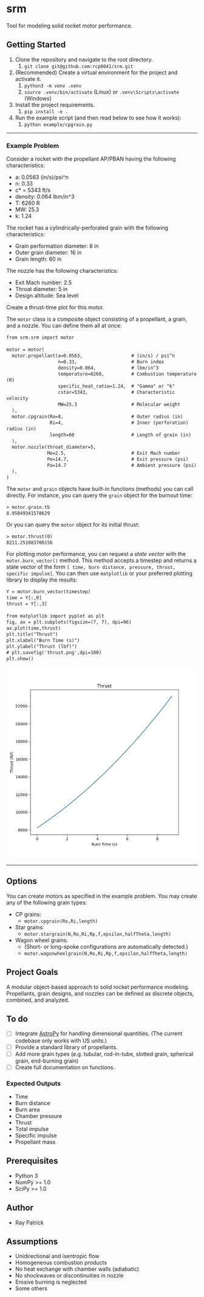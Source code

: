 # srm
Tool for modeling solid rocket motor performance.

## Getting Started

1. Clone the repository and navigate to the root directory.
   1. `git clone git@github.com:rcp0041/srm.git`
2. (Recommended) Create a virtual environment for the project and activate it.
   1. `python3 -m venv .venv`
   2. `source .venv/bin/activate` (Linux) or
   `.venv\Scripts\activate` (Windows)
3. Install the project requirements.
   1. `pip install -e .`
4. Run the example script (and then read below to see how it works):
   1. `python example/cpgrain.py`

***

### Example Problem
Consider a rocket with the propellant AP/PBAN having the following characteristics:
- a: 0.0563 (in/s)/psi^n
- n: 0.33
- c* = 5343 ft/s
- density: 0.064 lbm/in^3
- T: 6260 R
- MW: 25.3
- k: 1.24

The rocket has a cylindrically-perforated grain with the following characteristics:
- Grain performation diameter: 8 in
- Outer grain diameter: 16 in
- Grain length: 60 in

The nozzle has the following characteristics:
- Exit Mach number: 2.5
- Throat diameter: 5 in
- Design altitude: Sea level

Create a thrust-time plot for this motor.

The `motor` class is a composite object consisting of a propellant, a grain, and a nozzle. You can define them all at once:
```
from srm.srm import motor

motor = motor(
  motor.propellant(a=0.0563,                  # (in/s) / psi^n
                   n=0.33,                    # Burn index
                   density=0.064,             # lbm/in^3
                   temperature=6260,          # Combustion temperature (R)
                   specific_heat_ratio=1.24,  # "Gamma" or "k"
                   cstar=5343,                # Characteristic velocity
                   MW=25.3                    # Molecular weight
  ),
  motor.cpgrain(Ro=8,                         # Outer radius (in)
                Ri=4,                         # Inner (perforation) radius (in)
                length=60                     # Length of grain (in)
  ),
  motor.nozzle(throat_diameter=5,
               Me=2.5,                        # Exit Mach number
               Pe=14.7,                       # Exit pressure (psi)
               Pa=14.7                        # Ambient pressure (psi)
  ),
)
```
The `motor` and `grain` objects have built-in functions (methods) you can call directly. For instance, you can query the `grain` object for the burnout time:
```
> motor.grain.tb
8.95849341578629
```
Or you can query the `motor` object for its initial thrust:
```
> motor.thrust(0)
8211.251083700156
```
For plotting motor performance, you can request a *state vector* with the `motor.burn_vector()` method. This method accepts a timestep and returns a state vector of the form `[ time, burn distance, pressure, thrust, specific impulse]`. You can then use `matplotlib` or your preferred plotting library to display the results:

```
Y = motor.burn_vector(timestep)
time = Y[:,0]
thrust = Y[:,3]

from matplotlib import pyplot as plt
fig, ax = plt.subplots(figsize=(7, 7), dpi=96)
ax.plot(time,thrust)
plt.title("Thrust")
plt.xlabel("Burn Time (s)")
plt.ylabel("Thrust (lbf)")
# plt.savefig('thrust.png',dpi=100)
plt.show()
```
![A thrust-time plot generated with matplotlib](https://github.com/rcp0041/srm/blob/main/example/thrust.png?raw=true)

***
## Options

You can create motors as specified in the example problem. You may create any of the following grain types:

- CP grains:
   - `motor.cpgrain(Ro,Ri,length)`
- Star grains:
   - `motor.stargrain(N,Ro,Ri,Rp,f,epsilon,halfTheta,length)`
- Wagon wheel grains:
   - (Short- or long-spoke configurations are automatically detected.)
   - `motor.wagonwheelgrain(N,Ro,Ri,Rp,f,epsilon,halfTheta,length)`

## Project Goals

A modular object-based approach to solid rocket performance modeling. Propellants, grain designs, and nozzles can be defined as discrete objects, combined, and analyzed.

## To do

- [ ] Integrate [AstroPy](https://docs.astropy.org/en/stable/units/) for handling dimensional quantities. (The current codebase only works with US units.)
- [ ] Provide a standard library of propellants.
- [ ] Add more grain types (e.g. tubular, rod-in-tube, slotted grain, spherical grain, end-burning grain)
- [ ] Create full documentation on functions.

### Expected Outputs

- Time
- Burn distance
- Burn area
- Chamber pressure
- Thrust
- Total impulse
- Specific impulse
- Propellant mass

## Prerequisites

- Python 3
- NumPy >= 1.0
- SciPy >= 1.0

## Author

- Ray Patrick

## Assumptions

- Unidirectional and isentropic flow
- Homogeneous combustion products
- No heat exchange with chamber walls (adiabatic)
- No shockwaves or discontinuities in nozzle
- Erosive burning is neglected
- Some others
